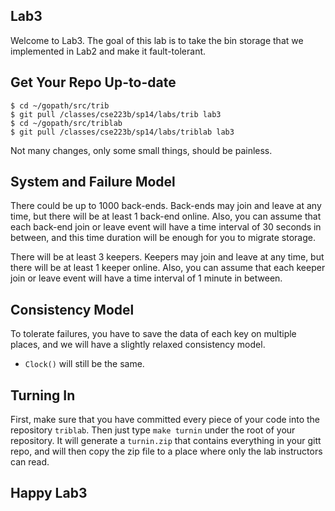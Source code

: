 ## Lab3

Welcome to Lab3. The goal of this lab is to take the bin storage that
we implemented in Lab2 and make it fault-tolerant.

## Get Your Repo Up-to-date

```
$ cd ~/gopath/src/trib
$ git pull /classes/cse223b/sp14/labs/trib lab3
$ cd ~/gopath/src/triblab
$ git pull /classes/cse223b/sp14/labs/triblab lab3
```

Not many changes, only some small things, should be painless.

## System and Failure Model

There could be up to 1000 back-ends. Back-ends may join and leave at 
any time, but there will be at least 1 back-end online. Also, you can
assume that each back-end join or leave event will have a time
interval of 30 seconds in between, and this time duration will be
enough for you to migrate storage.

There will be at least 3 keepers. Keepers may join and leave at 
any time, but there will be at least 1 keeper online. Also, you can
assume that each keeper join or leave event will have a time interval
of 1 minute in between.

## Consistency Model

To tolerate failures, you have to save the data of each key on
multiple places, and we will have a slightly relaxed consistency
model.

- `Clock()` will still be the same.

## Turning In

First, make sure that you have committed every piece of your code into
the repository `triblab`. Then just type `make turnin` under the root
of your repository. It will generate a `turnin.zip` that contains
everything in your gitt repo, and will then copy the zip file to a
place where only the lab instructors can read.

## Happy Lab3
